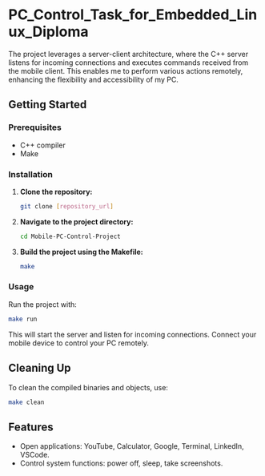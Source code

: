 # PC_Control_Task_for_Embedded_Linux_Diploma
The project leverages a server-client architecture, where the C++ server listens for incoming connections and executes commands received from the mobile client. This enables me to perform various actions remotely, enhancing the flexibility and accessibility of my PC.

## Getting Started

### Prerequisites

- C++ compiler
- Make

### Installation

1. **Clone the repository:**
   
    ```bash
    git clone [repository_url]
    ```

2. **Navigate to the project directory:**
   
    ```bash
    cd Mobile-PC-Control-Project
    ```

3. **Build the project using the Makefile:**
   
    ```bash
    make
    ```

### Usage

Run the project with:

```bash
make run
```
This will start the server and listen for incoming connections. Connect your mobile device to control your PC remotely.

## Cleaning Up

To clean the compiled binaries and objects, use:

```bash
make clean
```
## Features    
- Open applications: YouTube, Calculator, Google, Terminal, LinkedIn, VSCode.
- Control system functions: power off, sleep, take screenshots.

